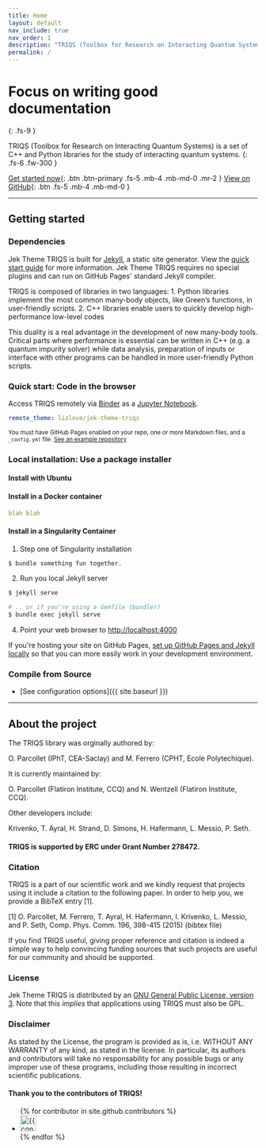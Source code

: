 ```yaml
---
title: Home
layout: default
nav_include: true
nav_order: 1
description: "TRIQS (Toolbox for Research on Interacting Quantum Systems) is a set of C++ and Python libraries for the study of interacting quantum systems."
permalink: /
---
```


# Focus on writing good documentation
{: .fs-9 }

TRIQS (Toolbox for Research on Interacting Quantum Systems) is a set of C++ and Python libraries for the study of interacting quantum systems.
{: .fs-6 .fw-300 }

[Get started now](#getting-started){: .btn .btn-primary .fs-5 .mb-4 .mb-md-0 .mr-2 } [View on GitHub](https://github.com/triqs/triqs){: .btn .fs-5 .mb-4 .mb-md-0 }

---

## Getting started

### Dependencies

Jek Theme TRIQS is built for [Jekyll](https://jekyllrb.com), a static site generator. View the [quick start guide](https://jekyllrb.com/docs/) for more information. Jek Theme TRIQS requires no special plugins and can run on GitHub Pages' standard Jekyll compiler.

TRIQS is composed of libraries in two languages: 1. Python libraries implement the most common many-body objects, like Green’s functions, in user-friendly scripts. 2. C++ libraries enable users to quickly develop high-performance low-level codes

This duality is a real advantage in the development of new many-body tools. Critical parts where performance is essential can be written in C++ (e.g. a quantum impurity solver) while data analysis, preparation of inputs or interface with other programs can be handled in more user-friendly Python scripts.

### Quick start: Code in the browser

Access TRIQS remotely via [Binder](https://blog.github.com/2017-11-29-use-any-theme-with-github-pages/) as a [Jupyter Notebook](https://blog.github.com/2017-11-29-use-any-theme-with-github-pages/).

```yaml
remote_theme: lizlove/jek-theme-triqs
```

<small>You must have GitHub Pages enabled on your repo, one or more Markdown files, and a `_config.yml` file. [See an example repository](https://github.com/triqs/triqs)</small>

### Local installation: Use a package installer

#### Install with Ubuntu

#### Install in a Docker container

```yaml
blah blah
```

#### Install in a Singularity Container

1. Step one of Singularity installation

```bash
$ bundle something fun together.
```

2. Run you local Jekyll server

```bash
$ jekyll serve
```

```bash
# .. or if you're using a Gemfile (bundler)
$ bundle exec jekyll serve
```

4. Point your web browser to [http://localhost:4000](http://localhost:4000)

If you're hosting your site on GitHub Pages, [set up GitHub Pages and Jekyll locally](https://help.github.com/en/articles/setting-up-your-github-pages-site-locally-with-jekyll) so that you can more easily work in your development environment.

### Compile from Source

- [See configuration options]({{ site.baseurl }})

---

## About the project

The TRIQS library was orginally authored by:

O. Parcollet (IPhT, CEA-Saclay) and M. Ferrero (CPHT, Ecole Polytechique).

It is currently maintained by:

O. Parcollet (Flatiron Institute, CCQ) and N. Wentzell (Flatiron Institute, CCQ).

Other developers include:

Krivenko, T. Ayral, H. Strand, D. Simons, H. Hafermann, L. Messio, P. Seth.

#### TRIQS is supported by ERC under Grant Number 278472.

### Citation

TRIQS is a part of our scientific work and we kindly request that projects using it include a citation to the following paper. In order to help you, we provide a BibTeX entry [1].

<!-- TODO: ADD BIBTEX -->

[1] O. Parcollet, M. Ferrero, T. Ayral, H. Hafermann, I. Krivenko, L. Messio, and P. Seth, Comp. Phys. Comm. 196, 398-415 (2015) (bibtex file)

If you find TRIQS useful, giving proper reference and citation is indeed a simple way to help convincing funding sources that such projects are useful for our community and should be supported.

### License

Jek Theme TRIQS is distributed by an [GNU General Public License, version 3](http://www.gnu.org/licenses/gpl-3.0.html). Note that this _implies_ that applications using TRIQS must also be GPL.

### Disclaimer

As stated by the License, the program is provided as is, i.e. WITHOUT ANY WARRANTY of any kind, as stated in the license. In particular, its authors and contributors will take no responsability for any possible bugs or any improper use of these programs, including those resulting in incorrect scientific publications.

#### Thank you to the contributors of TRIQS!

<ul class="list-style-none">
<!-- TODO: link to site colabs or remove? -->
{% for contributor in site.github.contributors %}
  <li class="d-inline-block mr-1">
     <a href="{{ contributor.html_url }}"><img src="{{ contributor.avatar_url }}" width="32" height="32" alt="{{ contributor.login }}"/></a>
  </li>
{% endfor %}
</ul>
